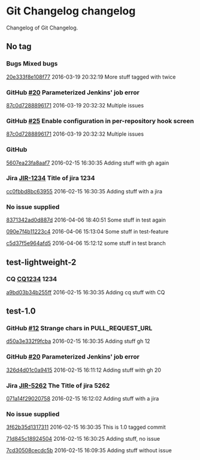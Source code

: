 # Git Changelog changelog

Changelog of Git Changelog.

## No tag
### Bugs Mixed bugs
[20e333f8e108f77](https://server/20e333f8e108f77) 2016-03-19 20:32:19
More stuff tagged with  twice

### GitHub [#20](https://github.com/tomasbjerre/pull-request-notifier-for-bitbucket/issues/20) Parameterized Jenkins&#39; job error
[87c0d7288896171](https://server/87c0d7288896171) 2016-03-19 20:32:32
Multiple issues

### GitHub [#25](https://github.com/tomasbjerre/pull-request-notifier-for-bitbucket/issues/25) Enable  configuration in per-repository hook screen
[87c0d7288896171](https://server/87c0d7288896171) 2016-03-19 20:32:32
Multiple issues

### GitHub 
[5607ea23fa8aaf7](https://server/5607ea23fa8aaf7) 2016-02-15 16:30:35
Adding stuff
 with gh again

### Jira [JIR-1234](https://jiraserver/jira/browse/JIR-1234) Title of jira 1234
[cc0fbbd8bc63955](https://server/cc0fbbd8bc63955) 2016-02-15 16:30:35
Adding stuff with a jira

### No issue supplied 
[8371342ad0d887d](https://server/8371342ad0d887d) 2016-04-06 18:40:51
Some stuff in test again

[090e7f4b11223c4](https://server/090e7f4b11223c4) 2016-04-06 15:13:04
Some stuff in test-feature

[c5d37f5e964afd5](https://server/c5d37f5e964afd5) 2016-04-06 15:12:12
some stuff in test branch

## test-lightweight-2
### CQ [CQ1234](http://cq/1234) 1234
[a9bd03b34b255ff](https://server/a9bd03b34b255ff) 2016-02-15 16:30:35
Adding cq stuff with CQ

## test-1.0
### GitHub [#12](https://github.com/tomasbjerre/pull-request-notifier-for-bitbucket/issues/12) Strange chars in PULL_REQUEST_URL
[d50a3e332f9fcba](https://server/d50a3e332f9fcba) 2016-02-15 16:30:35
Adding stuff  gh 12

### GitHub [#20](https://github.com/tomasbjerre/pull-request-notifier-for-bitbucket/issues/20) Parameterized Jenkins&#39; job error
[326d4d01c0a9415](https://server/326d4d01c0a9415) 2016-02-15 16:11:12
Adding stuff with gh 20

### Jira [JIR-5262](https://jiraserver/jira/browse/JIR-5262) The Title of jira 5262
[071a14f29020758](https://server/071a14f29020758) 2016-02-15 16:12:02
Adding stuff with a jira

### No issue supplied 
[3f62b35d1317311](https://server/3f62b35d1317311) 2016-02-15 16:30:35
This is 1.0 tagged commit

[71d845c18924504](https://server/71d845c18924504) 2016-02-15 16:30:25
Adding stuff, no issue

[7cd30508cecdc5b](https://server/7cd30508cecdc5b) 2016-02-15 16:09:35
Adding stuff without issue